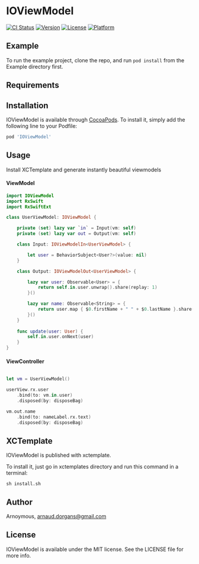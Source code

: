 # IOViewModel

[![CI Status](http://img.shields.io/travis/Arnoymous/IOViewModel.svg?style=flat)](https://travis-ci.org/Arnoymous/IOViewModel)
[![Version](https://img.shields.io/cocoapods/v/IOViewModel.svg?style=flat)](http://cocoapods.org/pods/IOViewModel)
[![License](https://img.shields.io/cocoapods/l/IOViewModel.svg?style=flat)](http://cocoapods.org/pods/IOViewModel)
[![Platform](https://img.shields.io/cocoapods/p/IOViewModel.svg?style=flat)](http://cocoapods.org/pods/IOViewModel)

## Example

To run the example project, clone the repo, and run `pod install` from the Example directory first.

## Requirements

## Installation

IOViewModel is available through [CocoaPods](http://cocoapods.org). To install
it, simply add the following line to your Podfile:

```ruby
pod 'IOViewModel'
```

## Usage

Install XCTemplate and generate instantly beautiful viewmodels 
#### ViewModel
```swift
import IOViewModel
import RxSwift
import RxSwiftExt

class UserViewModel: IOViewModel {

    private (set) lazy var `in` = Input(vm: self)
    private (set) lazy var out = Output(vm: self)

    class Input: IOViewModelIn<UserViewModel> {

        let user = BehaviorSubject<User?>(value: nil)
    }

    class Output: IOViewModelOut<UserViewModel> {

        lazy var user: Observable<User> = {
            return self.in.user.unwrap().share(replay: 1)
        }()

        lazy var name: Observable<String> = {
            return user.map { $0.firstName + " " + $0.lastName }.share(replay: 1)
        }()
    }
    
    func update(user: User) {
        self.in.user.onNext(user)
    }
}
```

#### ViewController
```swift

let vm = UserViewModel()

userView.rx.user
    .bind(to: vm.in.user)
    .disposed(by: disposeBag)

vm.out.name
    .bind(to: nameLabel.rx.text)
    .disposed(by: disposeBag)

```

## XCTemplate

IOViewModel is published with xctemplate.

To install it, just go in xctemplates directory and run this command in a terminal:
```shell
sh install.sh
```

## Author

Arnoymous, arnaud.dorgans@gmail.com

## License

IOViewModel is available under the MIT license. See the LICENSE file for more info.
